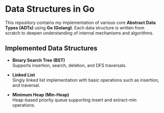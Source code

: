 # Data Structures in Go

This repository contains my implementation of various core **Abstract Data Types (ADTs)** using **Go (Golang)**.
Each data structure is written from scratch to deepen understanding of internal mechanisms and algorithms.

## Implemented Data Structures

- **Binary Search Tree (BST)**  
  Supports insertion, search, deletion, and DFS traversals.

- **Linked List**  
  Singly linked list implementation with basic operations such as insertion, and traversal.

- **Minimum Heap (Min-Heap)**  
  Heap-based priority queue supporting insert and extract-min operations.
